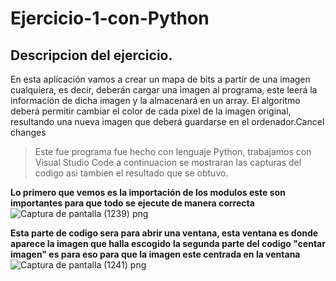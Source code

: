 # Ejercicio-1-con-Python
## Descripcion del ejercicio.
En esta aplicación vamos a crear un mapa de bits a partir de una imagen cualquiera,
es decir, deberán cargar una imagen al programa, este leerá la información de dicha imagen y la
almacenará en un array. El algoritmo deberá permitir cambiar el color de cada pixel de la imagen
original, resultando una nueva imagen que deberá guardarse en el ordenador.Cancel changes

>Este fue programa fue hecho con lenguaje Python, trabajamos con Visual Studio Code a continuacion se mostraran las capturas del codigo asi tambien el resultado que se obtuvo.

**Lo primero que vemos es la importación de los modulos este son importantes para que todo se ejecute de manera correcta**
![Captura de pantalla (1239) png](https://user-images.githubusercontent.com/71051834/132928729-7f1100f3-71da-4da9-a221-571871ce5974.jpg)

**Esta parte de codigo sera para abrir una ventana, esta ventana es donde aparece la imagen que halla escogido**
**la segunda parte del codigo "centar imagen" es para eso para que la imagen este centrada en la ventana**
![Captura de pantalla (1241) png](https://user-images.githubusercontent.com/71051834/132929041-80109360-cda7-49e4-b2a7-3e837cfd7274.jpg)
